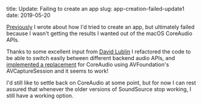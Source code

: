 title: Update: Failing to create an app
slug: app-creation-failed-update1
date: 2019-05-20


[Previously](/2019/04/24/app-creation-failed.html) I wrote about how I'd tried to create an app, but ultimately failed because I wasn't getting the results I wanted out of the macOS CoreAudio APIs.

Thanks to some excellent input from [David Lublin](https://twitter.com/DavidLublin) I refactored the code to be able to switch easily between different backend audio APIs, and [implemented a replacement](https://github.com/cmsj/HotMic/blob/master/HotMic/Audio%20Backends/THMBackEndAVFCapture.m) for CoreAudio using AVFoundation's AVCaptureSession and it seems to work!

I'd still like to settle back on CoreAudio at some point, but for now I can rest assured that whenever the older versions of SoundSource stop working, I still have a working option.
